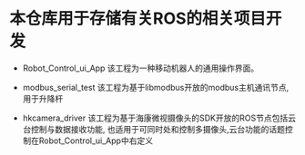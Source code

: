 # 本仓库用于存储有关ROS的相关项目开发

- Robot_Control_ui_App 该工程为一种移动机器人的通用操作界面。

- modbus_serial_test 该工程为基于libmodbus开放的modbus主机通讯节点,用于升降杆

- hkcamera_driver 该工程为基于海康微视摄像头的SDK开放的ROS节点包括云台控制与数据接收功能, 也适用于可同时处和控制多摄像头,云台功能的话题控制在Robot_Control_ui_App中右定义
